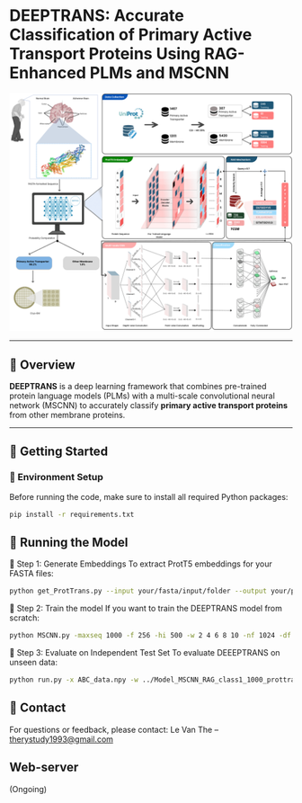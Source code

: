 # DEEPTRANS: Accurate Classification of Primary Active Transport Proteins Using RAG-Enhanced PLMs and MSCNN

![Workflow](workflow.png)

---

## 🧠 Overview

**DEEPTRANS** is a deep learning framework that combines pre-trained protein language models (PLMs) with a multi-scale convolutional neural network (MSCNN) to accurately classify **primary active transport proteins** from other membrane proteins.

---

## 🚀 Getting Started

### 🔧 Environment Setup

Before running the code, make sure to install all required Python packages:

```bash
pip install -r requirements.txt
```
## 🧪 Running the Model

🔹 Step 1: Generate Embeddings
To extract ProtT5 embeddings for your FASTA files:
```bash
python get_ProtTrans.py --input your/fasta/input/folder --output your/protT5/embedding/folder
```
🔹 Step 2: Train the model
If you want to train the DEEPTRANS model from scratch:
```bash
python MSCNN.py -maxseq 1000 -f 256 -hi 500 -w 2 4 6 8 10 -nf 1024 -df "prottrans" -imb "None" -vm ind -csv "5CV.csv"
```
🔹 Step 3: Evaluate on Independent Test Set
To evaluate DEEEPTRANS on unseen data:
```bash
python run.py -x ABC_data.npy -w ../Model_MSCNN_RAG_class1_1000_prottrans_2_4_6_8_10.h5 -o ABC
```


## 🧬 Contact

For questions or feedback, please contact:
Le Van The – therystudy1993@gmail.com

## Web-server

(Ongoing)
